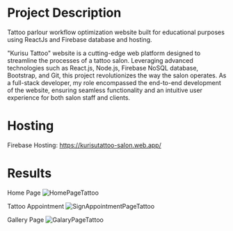# Project Description
Tattoo parlour workflow optimization website built for educational purposes using ReactJs and Firebase database and hosting.

"Kurisu Tattoo" website is a cutting-edge web platform designed to streamline the processes of a tattoo salon. Leveraging advanced technologies such as React.js, Node.js, Firebase NoSQL database, Bootstrap, and Git, this project revolutionizes the way the salon operates. As a full-stack developer, my role encompassed the end-to-end development of the website, ensuring seamless functionality and an intuitive user experience for both salon staff and clients.

# Hosting
Firebase Hosting: https://kurisutattoo-salon.web.app/

# Results
Home Page
![HomePageTattoo](https://github.com/user-attachments/assets/63ac2504-8460-4746-b081-39e3bb3af4ed)

Tattoo Appointment
![SignAppointmentPageTattoo](https://github.com/user-attachments/assets/0e5a9c8f-0af5-4033-8787-91ab3bdc36ee)

Gallery Page
![GalaryPageTattoo](https://github.com/user-attachments/assets/23102dfc-c894-4759-9d52-5b49f9ee0893)



